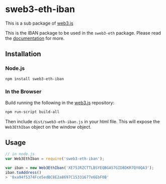 # sweb3-eth-iban

This is a sub package of [web3.js][repo]

This is the IBAN package to be used in the `sweb3-eth` package.
Please read the [documentation][docs] for more.

## Installation

### Node.js

```bash
npm install sweb3-eth-iban
```

### In the Browser

Build running the following in the [web3.js][repo] repository:

```bash
npm run-script build-all
```

Then include `dist/sweb3-eth-iban.js` in your html file.
This will expose the `Web3EthIban` object on the window object.


## Usage

```js
// in node.js
var Web3EthIban = require('sweb3-eth-iban');

var iban = new Web3EthIban('XE75JRZCTTLBSYEQBGAS7GID8DKR7QY0QA3');
iban.toAddress()
> '0xa94f5374Fce5edBC8E2a8697C15331677e6EbF0B'
```


[docs]: http://web3js.readthedocs.io/en/1.0/
[repo]: https://github.com/ethereum/web3.js


